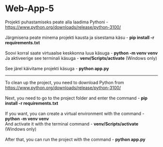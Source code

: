 # Web-App-5

Projekti puhastamiseks peate alla laadima Pythoni - https://www.python.org/downloads/release/python-3100/<br>
<br>
Järgmisena peate minema projekti kausta ja sisestama käsu - <b>pip install -r requirements.txt</b><br>
<br>
Soovi korral saate virtuaalse keskkonna luua käsuga - <b>python -m venv venv</b><br>
Ja aktiveerige see terminali käsuga - <b>venv/Scripts/activate</b>   (Windows only)<br>
<br>
See järel käivitame projekti käsuga - <b>python app.py</b><br>

<hr>

To clean up the project, you need to download Python from https://www.python.org/downloads/release/python-3100/<br>
<br>
Next, you need to go to the project folder and enter the command - <b>pip install -r requirements.txt</b><br>
<br>
If you want, you can create a virtual environment with the command - <b>python -m venv venv</b><br>
And activate it with the terminal command - <b>venv/Scripts/activate</b> (Windows only)<br>
<br>
After that, you can run the project with the command - <b>python app.py</b><br>
